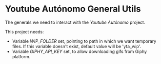 # Youtube Autónomo General Utils

The generals we need to interact with the *Youtube Autónomo* project.

This project needs:
- Variable _WIP_FOLDER_ set, pointing to path in which we want temporary files. If this variable doesn't exist, default value will be 'yta_wip'.
- Variable _GIPHY_API_KEY_ set, to allow downloading gifs from Giphy platform.